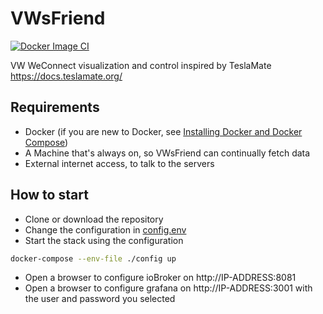 # VWsFriend
[![Docker Image CI](https://github.com/tillsteinbach/VWsFriend/actions/workflows/build.yml/badge.svg)](https://github.com/tillsteinbach/VWsFriend/actions/workflows/build.yml)

VW WeConnect visualization and control inspired by TeslaMate https://docs.teslamate.org/

## Requirements
* Docker (if you are new to Docker, see [Installing Docker and Docker Compose](https://dev.to/rohansawant/installing-docker-and-docker-compose-on-the-raspberry-pi-in-5-simple-steps-3mgl))
* A Machine that's always on, so VWsFriend can continually fetch data
* External internet access, to talk to the servers

## How to start
* Clone or download the repository
* Change the configuration in [config.env](./config.env)
* Start the stack using the configuration
```bash
docker-compose --env-file ./config up
```
* Open a browser to configure ioBroker on http://IP-ADDRESS:8081
* Open a browser to configure grafana on http://IP-ADDRESS:3001 with the user and password you selected
